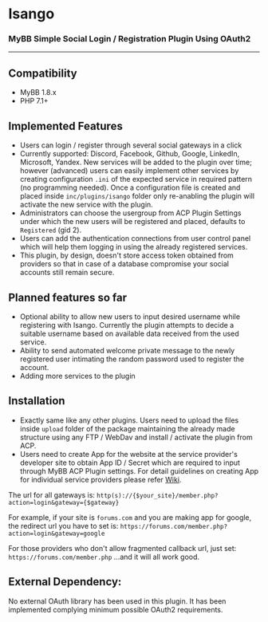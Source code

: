 # Isango
### MyBB Simple Social Login / Registration Plugin Using OAuth2
---

## Compatibility
- MyBB 1.8.x
- PHP 7.1+

## Implemented Features
- Users can login / register through several social gateways in a click
- Currently supported: Discord, Facebook, Github, Google, LinkedIn, Microsoft, Yandex. New services will be added to the plugin over time; however (advanced) users can easily implement other services by creating configuration `.ini` of the expected service in required pattern (no programming needed). Once a configuration file is created and placed inside `inc/plugins/isango` folder only re-anabling the plugin will activate the new service with the plugin.
- Administrators can choose the usergroup from ACP Plugin Settings under which the new users will be registered and placed, defaults to `Registered` (gid 2).
- Users can add the authentication connections from user control panel which will help them logging in using the already registered services.
- This plugin, by design, doesn't store access token obtained from providers so that in case of a database compromise your social accounts still remain secure.

## Planned features so far
- Optional ability to allow new users to input desired username while registering with Isango. Currently the plugin attempts to decide a suitable username based on available data received from the used service.
- Ability to send automated welcome private message to the newly registered user intimating the random password used to register the account.
- Adding more services to the plugin

## Installation
- Exactly same like any other plugins. Users need to upload the files inside `upload` folder of the package maintaining the already made structure using any FTP / WebDav and install / activate the plugin from ACP.
- Users need to create App for the website at the service provider's developer site to obtain App ID / Secret which are required to input through MyBB ACP Plugin settings. For detail guidelines on creating App for individual service providers please refer [Wiki](https://github.com/mybbgroup/isango/wiki).

The url for all gateways is:
`http(s)://{$your_site}/member.php?action=login&gateway={$gateway}`

For example, if your site is `forums.com` and you are making app for google, the redirect url you have to set is:
`https://forums.com/member.php?action=login&gateway=google`

For those providers who don't allow fragmented callback url, just set:
`https://forums.com/member.php`
...and it will all work good.

## External Dependency:
No external OAuth library has been used in this plugin. It has been implemented complying minimum possible OAuth2 requirements.
